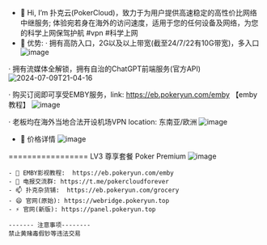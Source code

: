 
- 👋 Hi, I’m 扑克云(PokerCloud)，致力于为用户提供高速稳定的高性价比网络中继服务; 体验宛若身在海外的访问速度，适用于您的任何设备及网络，为您的科学上网保驾护航 #vpn #科学上网
- 👀 优势: 
· 拥有高防入口，2G以及以上带宽(截至24/7/22有10G带宽)，多入口
![image](https://github.com/user-attachments/assets/17d9a06b-211d-43c1-890c-31e361041cc7)

· 拥有流媒体全解锁，拥有自治的ChatGPT前端服务(官方API)  
![2024-07-09T21-04-16](https://github.com/user-attachments/assets/50f52385-f212-40eb-a9f5-d62f58257b7b)


· 购买订阅即可享受EMBY服务，link: https://eb.pokeryun.com/emby 【emby教程】
![image](https://github.com/user-attachments/assets/92c825c9-253c-4d92-a31e-8edecab15522)

· 老板均在海外当地合法开设机场VPN  location: 东南亚/欧洲
![image](https://github.com/user-attachments/assets/9961e8c6-5279-486f-a335-ade35c4680d8)


- 🌱 价格详情
![image](https://github.com/user-attachments/assets/13ea987a-01f9-4335-b8a2-984b1c446930)

=================
LV3 尊享套餐 Poker Premium
![image](https://github.com/user-attachments/assets/548a6861-16a9-427f-bc01-494cb61c2be6)


~~~扑克云VPN生态公告栏 ~~~
- 🌱 EMBY影视教程:  https://eb.pokeryun.com/emby
- 💞️ 电报交流群: https://t.me/pokercloudforever
- 📫 扑克杂货铺:  https://eb.pokeryun.com/grocery
- 😄 官网(原始): https://webridge.pokeryun.top
- ⚡ 官网(新版): https://panel.pokeryun.top

------- 注意事项--------
禁止黄赌毒假钞等违法交易

